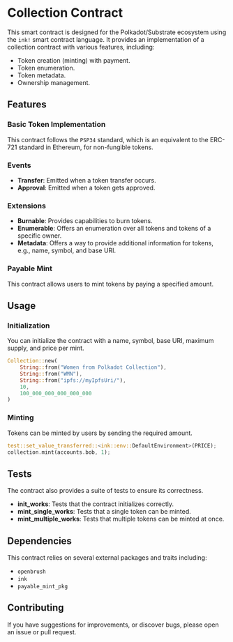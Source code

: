 # Collection Contract

This smart contract is designed for the Polkadot/Substrate ecosystem using the `ink!` smart contract language. It provides an implementation of a collection contract with various features, including:

- Token creation (minting) with payment.
- Token enumeration.
- Token metadata.
- Ownership management.

## Features

### Basic Token Implementation

This contract follows the `PSP34` standard, which is an equivalent to the ERC-721 standard in Ethereum, for non-fungible tokens.

### Events

- **Transfer**: Emitted when a token transfer occurs.
- **Approval**: Emitted when a token gets approved.

### Extensions

- **Burnable**: Provides capabilities to burn tokens.
- **Enumerable**: Offers an enumeration over all tokens and tokens of a specific owner.
- **Metadata**: Offers a way to provide additional information for tokens, e.g., name, symbol, and base URI.

### Payable Mint

This contract allows users to mint tokens by paying a specified amount.

## Usage

### Initialization

You can initialize the contract with a name, symbol, base URI, maximum supply, and price per mint.

```rust
Collection::new(
    String::from("Women from Polkadot Collection"),
    String::from("WMN"),
    String::from("ipfs://myIpfsUri/"),
    10,
    100_000_000_000_000_000
)
```

### Minting

Tokens can be minted by users by sending the required amount.

```rust
test::set_value_transferred::<ink::env::DefaultEnvironment>(PRICE);
collection.mint(accounts.bob, 1);
```

## Tests

The contract also provides a suite of tests to ensure its correctness.

- **init_works**: Tests that the contract initializes correctly.
- **mint_single_works**: Tests that a single token can be minted.
- **mint_multiple_works**: Tests that multiple tokens can be minted at once.

## Dependencies

This contract relies on several external packages and traits including:

- `openbrush`
- `ink`
- `payable_mint_pkg`


## Contributing

If you have suggestions for improvements, or discover bugs, please open an issue or pull request.
